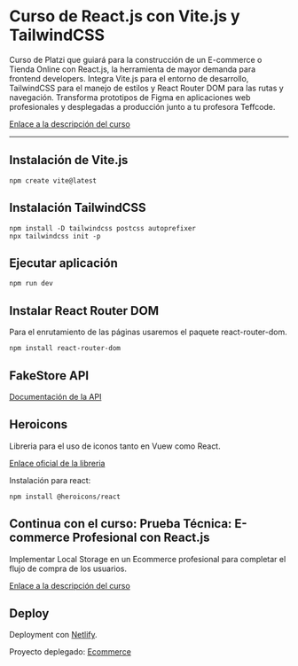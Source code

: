 # Curso de React.js con Vite.js y TailwindCSS

Curso de Platzi que guiará para la construcción de un E-commerce o Tienda Online con React.js, la herramienta de mayor demanda para frontend developers. Integra Vite.js para el entorno de desarrollo, TailwindCSS para el manejo de estilos y React Router DOM para las rutas y navegación. Transforma prototipos de Figma en aplicaciones web profesionales y desplegadas a producción junto a tu profesora Teffcode.

[Enlace a la descripción del curso](https://platzi.com/cursos/react-vite-tailwindcss/)


----

## Instalación de Vite.js

```
npm create vite@latest
```

## Instalación TailwindCSS

```
npm install -D tailwindcss postcss autoprefixer  
npx tailwindcss init -p
```

## Ejecutar aplicación

```
npm run dev
```

## Instalar React Router DOM

Para el enrutamiento de las páginas usaremos el paquete react-router-dom.

```
npm install react-router-dom
```

## FakeStore API

[Documentación de la API](https://fakeapi.platzi.com/)

## Heroicons

Libreria para el uso de iconos tanto en Vuew como React.

[Enlace oficial de la libreria](https://heroicons.com/)

Instalación para react:

```
npm install @heroicons/react
```

## Continua con el curso: Prueba Técnica: E-commerce Profesional con React.js

Implementar Local Storage en un Ecommerce profesional para completar el flujo de compra de los usuarios.

[Enlace a la descripción del curso](https://platzi.com/cursos/laboratorio-react/)

## Deploy

Deployment con [Netlify](https://docs.netlify.com/cli/get-started/).

Proyecto deplegado: [Ecommerce](https://jlcastillog-ecommerce.netlify.app/)